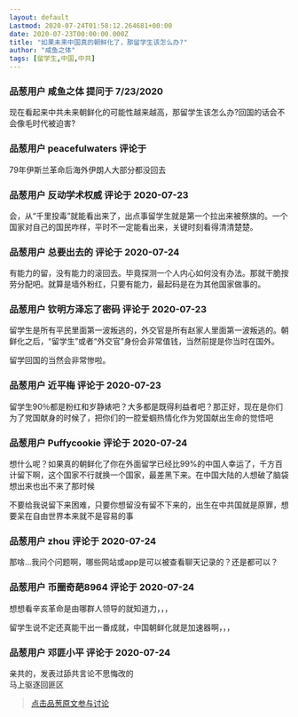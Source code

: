 ```yaml
---
layout: default
Lastmod: 2020-07-24T01:58:12.264681+00:00
date: 2020-07-23T00:00:00.000Z
title: "如果未来中国真的朝鲜化了，那留学生该怎么办?"
author: "咸鱼之体"
tags: [留学生,中国,中共]
---
```



### 品葱用户 **咸鱼之体** 提问于 7/23/2020
    
现在看起来中共未来朝鲜化的可能性越来越高，那留学生该怎么办?回国的话会不会像毛时代被迫害?
    
                

### 品葱用户 **peacefulwaters** 评论于 
        
79年伊斯兰革命后海外伊朗人大部分都没回去
        
                

### 品葱用户 **反动学术权威** 评论于 2020-07-23
        
会，从“千里投毒”就能看出来了，出点事留学生就是第一个拉出来被祭旗的。一个国家对自己的国民咋样，平时不一定能看出来，关键时刻看得清清楚楚。
        
                

### 品葱用户 **总要出去的** 评论于 2020-07-24
        
有能力的留，没有能力的滚回去。毕竟探测一个人内心如何没有办法。那就干脆按劳分配吧。就算是墙外粉红，只要有能力，最起码是在为其他国家做事的。
        
                

### 品葱用户 **钦明方泽忘了密码** 评论于 2020-07-23
        
留学生是所有平民里面第一波叛逃的，外交官是所有赵家人里面第一波叛逃的。朝鲜化之后，“留学生”或者“外交官”身份会非常值钱，当然前提是你当时在国外。  
  
留学回国的当然会非常惨啦。
        
                

### 品葱用户 **近平梅** 评论于 2020-07-23
        
留学生90％都是粉红和岁静婊吧？大多都是既得利益者吧？那正好，现在是你们为了党国献身的时候了，把你们的一腔爱蝈热情化作为党国献出生命的觉悟吧
        
                

### 品葱用户 **Puffycookie** 评论于 2020-07-24
        
想什么呢？如果真的朝鲜化了你在外面留学已经比99%的中国人幸运了，千方百计留下啊，这个国家不行就换一个国家，最差黑下来。在中国大陆的人想破了脑袋想出来也出不来了那时候  
  
不要给我说留下来困难，只要你想留没有留不下来的，出生在中共国就是原罪，想要呆在自由世界本来就不是容易的事
        
                

### 品葱用户 **zhou** 评论于 2020-07-24
        
那啥…我问个问题啊，哪些网站或app是可以被查看聊天记录的？还是都可以？
        
                

### 品葱用户 **币圈奇葩8964** 评论于 2020-07-24
        
想想看辛亥革命是由哪群人领导的就知道力，，，  
  
留学生说不定还真能干出一番成就，中国朝鲜化就是加速器啊，，，
        
                

### 品葱用户 **邓匪小平** 评论于 2020-07-24
        
亲共的，发表过舔共言论不思悔改的  
马上驱逐回匪区
        
                





> [点击品葱原文参与讨论](https://pincong.rocks/question/28884)

